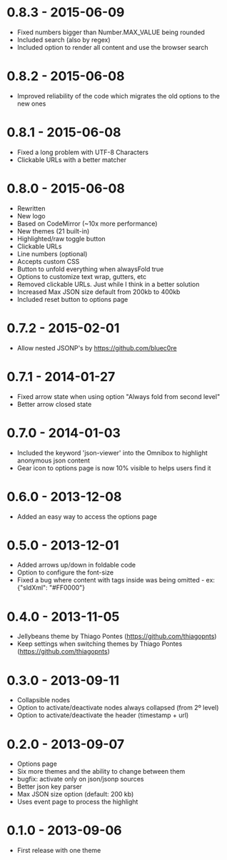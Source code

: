 # 0.8.3 - 2015-06-09

  * Fixed numbers bigger than Number.MAX_VALUE being rounded
  * Included search (also by regex)
  * Included option to render all content and use the browser search

# 0.8.2 - 2015-06-08

  * Improved reliability of the code which migrates the old options to the new ones

# 0.8.1 - 2015-06-08

  * Fixed a long problem with UTF-8 Characters
  * Clickable URLs with a better matcher

# 0.8.0 - 2015-06-08

  * Rewritten
  * New logo
  * Based on CodeMirror (~10x more performance)
  * New themes (21 built-in)
  * Highlighted/raw toggle button
  * Clickable URLs
  * Line numbers (optional)
  * Accepts custom CSS
  * Button to unfold everything when alwaysFold true
  * Options to customize text wrap, gutters, etc
  * Removed clickable URLs. Just while I think in a better solution
  * Increased Max JSON size default from 200kb to 400kb
  * Included reset button to options page

# 0.7.2 - 2015-02-01

  * Allow nested JSONP's by https://github.com/bluec0re

# 0.7.1 - 2014-01-27

  * Fixed arrow state when using option "Always fold from second level"
  * Better arrow closed state

# 0.7.0 - 2014-01-03

  * Included the keyword 'json-viewer' into the Omnibox to highlight anonymous json content
  * Gear icon to options page is now 10% visible to helps users find it

# 0.6.0 - 2013-12-08

  * Added an easy way to access the options page

# 0.5.0 - 2013-12-01

  * Added arrows up/down in foldable code
  * Option to configure the font-size
  * Fixed a bug where content with tags inside was being omitted - ex: {"sldXml": "<UserStyle>#FF0000</UserStyle>"}

# 0.4.0 - 2013-11-05

  * Jellybeans theme by Thiago Pontes (https://github.com/thiagopnts)
  * Keep settings when switching themes by Thiago Pontes (https://github.com/thiagopnts)

# 0.3.0 - 2013-09-11

  * Collapsible nodes
  * Option to activate/deactivate nodes always collapsed (from 2º level)
  * Option to activate/deactivate the header (timestamp + url)

# 0.2.0 - 2013-09-07

  * Options page
  * Six more themes and the ability to change between them
  * bugfix: activate only on json/jsonp sources
  * Better json key parser
  * Max JSON size option (default: 200 kb)
  * Uses event page to process the highlight

# 0.1.0 - 2013-09-06

  * First release with one theme

